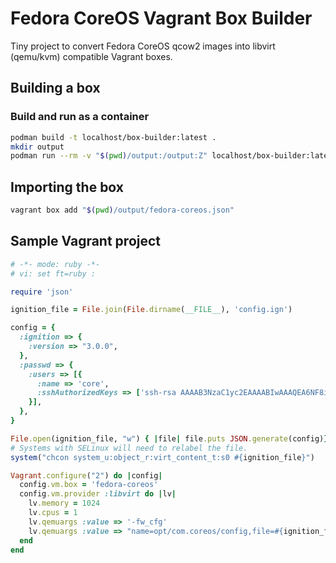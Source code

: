 Fedora CoreOS Vagrant Box Builder
=================================

Tiny project to convert Fedora CoreOS qcow2 images into libvirt (qemu/kvm) compatible Vagrant boxes.

Building a box
--------------

### Build and run as a container

```sh
podman build -t localhost/box-builder:latest .
mkdir output
podman run --rm -v "$(pwd)/output:/output:Z" localhost/box-builder:latest
```

Importing the box
-----------------

```sh
vagrant box add "$(pwd)/output/fedora-coreos.json"
```

Sample Vagrant project
----------------------

```ruby
# -*- mode: ruby -*-
# vi: set ft=ruby :

require 'json'

ignition_file = File.join(File.dirname(__FILE__), 'config.ign')

config = {
  :ignition => {
    :version => "3.0.0",
  },
  :passwd => {
    :users => [{
      :name => 'core',
      :sshAuthorizedKeys => ['ssh-rsa AAAAB3NzaC1yc2EAAAABIwAAAQEA6NF8iallvQVp22WDkTkyrtvp9eWW6A8YVr+kz4TjGYe7gHzIw+niNltGEFHzD8+v1I2YJ6oXevct1YeS0o9HZyN1Q9qgCgzUFtdOKLv6IedplqoPkcmF0aYet2PkEDo3MlTBckFXPITAMzF8dJSIFo9D8HfdOV0IAdx4O7PtixWKn5y2hMNG0zQPyUecp4pzC6kivAIhyfHilFR61RGL+GPXQ2MWZWFYbAGjyiYJnAmCP3NOTd0jMZEnDkbUvxhMmBYSdETk1rRgm+R4LOzFUGaHqHDLKLX+FIPKcF96hrucXzcWyLbIbEgE98OHlnVYCzRdK8jlqm8tehUc9c9WhQ== vagrant insecure public key'],
    }],
  },
}

File.open(ignition_file, "w") { |file| file.puts JSON.generate(config)}
# Systems with SELinux will need to relabel the file.
system("chcon system_u:object_r:virt_content_t:s0 #{ignition_file}")

Vagrant.configure("2") do |config|
  config.vm.box = 'fedora-coreos'
  config.vm.provider :libvirt do |lv|
    lv.memory = 1024
    lv.cpus = 1
    lv.qemuargs :value => '-fw_cfg'
    lv.qemuargs :value => "name=opt/com.coreos/config,file=#{ignition_file}"
  end
end
```
